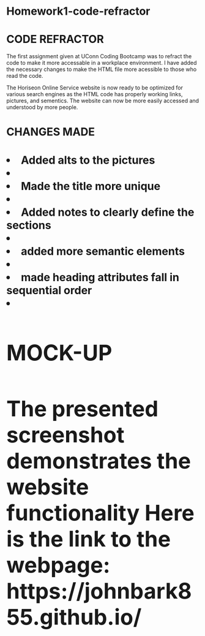 # Homework1-code-refractor
<h1>CODE REFRACTOR</h1>

The first assignment given at UConn Coding Bootcamp was to refract the code to make it more accessable in a workplace environment. I have added the necessary changes to make the HTML file more acessible to those who read the code.

The Horiseon Online Service website is now ready to be optimized for various search engines as the HTML code has properly working links, pictures, and sementics. The website can now be more easily accessed and understood by more people.

<h1>CHANGES MADE<h1>
<li>Added alts to the pictures<li>
<li>Made the title more unique<li>
<li>Added notes to clearly define the sections<li>
<li>added more semantic elements<li>
<li> made heading attributes fall in sequential order<li>

<h1>MOCK-UP<h1>
The presented screenshot demonstrates the website functionality
Here is the link to the webpage: https://johnbark855.github.io/
